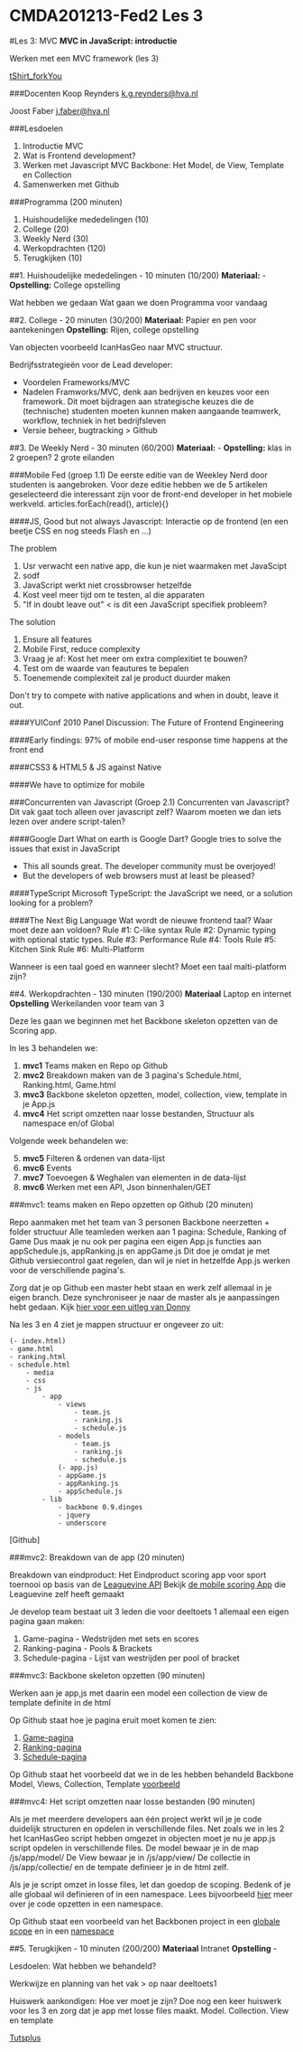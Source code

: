 CMDA201213-Fed2 Les 3
=====================

#Les 3: MVC
**MVC in JavaScript: introductie**

Werken met een MVC framework (les 3) 

[tShirt_forkYou](http://shop.github.com/products/fork-you-shirt-mens-medium)

###Docenten
Koop Reynders k.g.reynders@hva.nl 

Joost Faber j.faber@hva.nl

###Lesdoelen
1. Introductie MVC
2. Wat is Frontend development?
3. Werken met Javascript MVC Backbone: Het Model, de View, Template en Collection
4. Samenwerken met Github


###Programma (200 minuten)

1. Huishoudelijke mededelingen (10) 
2. College (20)
3. Weekly Nerd (30) 
4. Werkopdrachten (120)
5. Terugkijken (10) 
		
		

##1. Huishoudelijke mededelingen - 10 minuten (10/200)
**Materiaal:** - 
**Opstelling:** College opstelling

Wat hebben we gedaan
Wat gaan we doen
Programma voor vandaag


##2. College - 20 minuten (30/200)
**Materiaal:** Papier en pen voor aantekeningen
**Opstelling:** Rijen, college opstelling

Van objecten voorbeeld IcanHasGeo naar MVC structuur.

Bedrijfsstrategieën voor de Lead developer:

- Voordelen Frameworks/MVC
- Nadelen Framworks/MVC, denk aan bedrijven en keuzes voor een framework.
Dit moet bijdragen aan strategische keuzes die de (technische) studenten moeten kunnen maken aangaande teamwerk, workflow, techniek in het bedrijfsleven
- Versie beheer, bugtracking > Github



##3. De Weekly Nerd - 30 minuten (60/200)
**Materiaal:** -
**Opstelling:** klas in 2 groepen? 2 grote eilanden

###Mobile Fed (groep 1.1)
De eerste editie van de Weekley Nerd door studenten is aangebroken. Voor deze editie hebben we de 5 artikelen geselecteerd die interessant zijn voor de front-end developer in het mobiele werkveld. articles.forEach(read(), article){}

####JS, Good but not always
Javascript: Interactie op de frontend (en een beetje CSS en nog steeds Flash en ...)

The problem

 1. Usr verwacht een native app, die kun je niet waarmaken met JavaScipt
 2. sodf 
 3. JavaScript werkt niet crossbrowser hetzelfde
 4. Kost veel meer tijd om te testen, al die apparaten
 5. "If in doubt leave out" < is dit een JavaScript specifiek probleem?

The solution

 1. Ensure all features
 2. Mobile First, reduce complexity
 3. Vraag je af: Kost het meer om extra complexitiet te bouwen?
 4. Test om de waarde van feautures te bepalen
 5. Toenemende complexiteit zal je product duurder maken
 
Don't try to compete with native applications and when in doubt, leave it out.

####YUIConf 2010 Panel Discussion: The Future of Frontend Engineering

####Early findings: 97% of mobile end-user response time happens at the front end

####CSS3 & HTML5 & JS against Native

####We have to optimize for mobile


###Concurrenten van Javascript (Groep 2.1)
Concurrenten van Javascript? Dit vak gaat toch alleen over javascript zelf? Waarom moeten we dan iets lezen over andere script-talen?

####Google Dart
What on earth is Google Dart?
Google tries to solve the issues that exist in JavaScript

 - This all sounds great. The developer community must be overjoyed!
 - But the developers of web browsers must at least be pleased?
 

####TypeScript
Microsoft TypeScript: the JavaScript we need, or a solution looking for a problem?

####The Next Big Language
Wat wordt de nieuwe frontend taal? Waar moet deze aan voldoen?
Rule #1: C-like syntax
Rule #2: Dynamic typing with optional static types.
Rule #3: Performance
Rule #4: Tools
Rule #5: Kitchen Sink
Rule #6: Multi-Platform

Wanneer is een taal goed en wanneer slecht?
Moet een taal malti-platform zijn?



##4. Werkopdrachten - 130 minuten (190/200)
**Materiaal** Laptop en internet
**Opstelling** Werkeilanden voor team van 3


Deze les gaan we beginnen met het Backbone skeleton opzetten van de Scoring app.

In les 3 behandelen we: 

 1. **mvc1** Teams maken en Repo op Github
 2. **mvc2** Breakdown maken van de 3 pagina's Schedule.html, Ranking.html, Game.html
 3. **mvc3** Backbone skeleton opzetten, model, collection, view, template in je App.js
 4. **mvc4** Het script omzetten naar losse bestanden, Structuur als namespace en/of Global

Volgende week behandelen we:

 5. **mvc5** Filteren & ordenen van data-lijst
 6. **mvc6** Events
 7. **mvc7** Toevoegen & Weghalen van elementen in de data-lijst
 8. **mvc6** Werken met een API, Json binnenhalen/GET

	

###mvc1: teams maken en Repo opzetten op Github (20 minuten)

Repo aanmaken met het team van 3 personen
Backbone neerzetten + folder structuur
Alle teamleden werken aan 1 pagina: Schedule, Ranking of Game
Dus maak je nu ook per pagina een eigen App.js functies aan appSchedule.js, appRanking.js en appGame.js
Dit doe je omdat je met Github versiecontrol gaat regelen, dan wil je niet in hetzelfde App.js werken voor de verschillende pagina's.

Zorg dat je op Github een master hebt staan en werk zelf allemaal in je eigen branch. Deze synchroniseer je naar de master als je aanpassingen hebt gedaan. Kijk [hier voor een uitleg van Donny](http://cl.ly/2Z0d2I114514)

Na les 3 en 4 ziet je mappen structuur er ongeveer zo uit:

	(- index.html)
	- game.html
	- ranking.html
	- schedule.html
		- media
		- css
		- js
			- app
				- views
					- team.js
					- ranking.js
					- schedule.js
				- models
					- team.js
					- ranking.js
					- schedule.js
				(- app.js) 
				- appGame.js
				- appRanking.js
				- appSchedule.js
			- lib
				- backbone 0.9.dinges
				- jquery
				- underscore

[Github]


###mvc2: Breakdown van de app (20 minuten)

Breakdown van eindproduct:
Het Eindproduct scoring app voor sport toernooi op basis van de [Leaguevine API](https://www.leaguevine.com/tournaments/18519/threesome/) 
Bekijk [de mobile scoring App](https://m.leaguevine.com) die Leaguevine zelf heeft gemaakt

Je develop team bestaat uit 3 leden die voor deeltoets 1 allemaal een eigen pagina gaan maken:

1. Game-pagina - Wedstrijden met sets en scores
2. Ranking-pagina - Pools & Brackets
3. Schedule-pagina - Lijst van westrijden per pool of bracket



###mvc3: Backbone skeleton opzetten (90 minuten)

Werken aan je app,js met daarin
een model
een collection
de view
de template definite in de html

Op Github staat hoe je pagina eruit moet komen te zien:

1. [Game-pagina](https://github.com/KoopReynders/CMDA1213-Fed2/blob/master/Les%203/Lesopdrachten/Backbone%20Skeleton/game.html)
2. [Ranking-pagina](https://github.com/KoopReynders/CMDA1213-Fed2/blob/master/Les%203/Lesopdrachten/Backbone%20Skeleton/ranking.html)
3. [Schedule-pagina](https://github.com/KoopReynders/CMDA1213-Fed2/blob/master/Les%203/Lesopdrachten/Backbone%20Skeleton/schedule.html)

Op Github staat het voorbeeld dat we in de les hebben behandeld
Backbone Model, Views, Collection, Template [voorbeeld](https://github.com/KoopReynders/CMDA1213-Fed2/blob/master/Les%203/Lesopdrachten/Backbone%20Tournaments/js/app/app.js)

###mvc4: Het script omzetten naar losse bestanden (90 minuten)

Als je met meerdere developers aan één project werkt wil je je code duidelijk structuren en opdelen in verschillende files. Net zoals we in les 2 het IcanHasGeo script hebben omgezet in objecten moet je nu je app.js script opdelen in verschillende files.
De model bewaar je in de map /js/app/model/
De View bewaar je in /js/app/view/
De collectie in /js/app/collectie/
en de tempate definieer je in de html zelf.

Als je je script omzet in losse files, let dan goedop de scoping. Bedenk of je alle globaal wil definieren of in een namespace. Lees bijvoorbeeld [hier](http://elegantcode.com/2011/01/26/basic-javascript-part-8-namespaces/) meer over je code opzetten in een namespace.

Op Github staat een voorbeeld van het Backbonen project in een [globale scope](https://github.com/KoopReynders/CMDA1213-Fed2/tree/master/Les%203/Lesopdrachten/Backbone%20Tournaments%20global) en in een [namespace](https://github.com/KoopReynders/CMDA1213-Fed2/tree/master/Les%203/Lesopdrachten/Backbone%20Tournaments%20namespace) 


##5. Terugkijken - 10 minuten (200/200)
**Materiaal** Intranet
**Opstelling** - 

Lesdoelen: Wat hebben we behandeld? 

Werkwijze en planning van het vak > op naar deeltoets1

Huiswerk aankondigen: Hoe ver moet je zijn?
Doe nog een keer huiswerk voor les 3 en zorg dat je app met losse files maakt. Model. Collection. View en template

[Tutsplus](http://net.tutsplus.com/?s=backbone)






